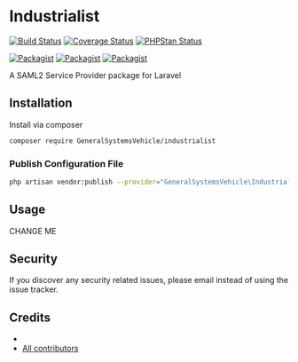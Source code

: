 # Industrialist

[![Build Status](https://github.com/generalsystemsvehicle/industrialist/workflows/build/badge.svg)](https://github.com/generalsystemsvehicle/industrialist/actions?query=workflow%3Abuild)
[![Coverage Status](https://github.com/generalsystemsvehicle/industrialist/workflows/coverage/badge.svg)](https://github.com/generalsystemsvehicle/industrialist/actions?query=workflow%3Abuild)
[![PHPStan Status](https://github.com/generalsystemsvehicle/industrialist/workflows/phpstan/badge.svg)](https://github.com/generalsystemsvehicle/industrialist/actions?query=workflow%3Abuild)

[![Packagist](https://img.shields.io/packagist/v/generalsystemsvehicle/industrialist.svg)](https://packagist.org/packages/generalsystemsvehicle/industrialist)
[![Packagist](https://poser.pugx.org/generalsystemsvehicle/industrialist/d/total.svg)](https://packagist.org/packages/generalsystemsvehicle/industrialist)
[![Packagist](https://img.shields.io/packagist/l/generalsystemsvehicle/industrialist.svg)](https://packagist.org/packages/generalsystemsvehicle/industrialist)

A SAML2 Service Provider package for Laravel

## Installation

Install via composer
```bash
composer require GeneralSystemsVehicle/industrialist
```

### Publish Configuration File

```bash
php artisan vendor:publish --provider="GeneralSystemsVehicle\Industrialist\Providers\ServiceProvider" --tag="config"
```

## Usage

CHANGE ME

## Security

If you discover any security related issues, please email
instead of using the issue tracker.

## Credits

- [](https://github.com/generalsystemsvehicle/industrialist)
- [All contributors](https://github.com/generalsystemsvehicle/industrialist/graphs/contributors)
